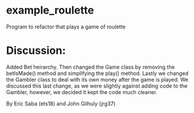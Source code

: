 # example_roulette
Program to refactor that plays a game of roulette

# Discussion:
Added Bet heirarchy.
Then changed the Game class by removing the betIsMade() method and simplifying the play() method. Lastly we changed the Gambler class to deal with its own money after the game is played. We discussed this last change, as we were slightly against adding code to the Gambler, however, we decided it kept the code much cleaner.

By Eric Saba (ets18) and John Gilhuly (jrg37)
